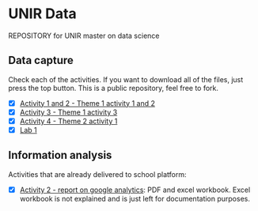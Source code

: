 # UNIR Data
REPOSITORY for UNIR master on data science

## Data capture

Check each of the activities. If you want to download all of the files, just press the top button. This is a public repository, feel free to fork.

- [x] [Activity 1 and 2 - Theme 1 activity 1 and 2](https://github.com/joekreatera/unir_master_data_science/tree/master/datacaptureclass/activity1_data_transformation)
- [x] [Activity 3 - Theme 1 activity 3](https://github.com/joekreatera/unir_master_data_science/blob/master/datacaptureclass/activity3_source_categorization/categorizedDatasets.csv)
- [x] [Activity 4 - Theme 2 activity 1](https://github.com/joekreatera/unir_master_data_science/blob/master/datacaptureclass/activity4_mongdb_design_patterns_theme_2_act_1/designPatterns.md#ejercicio--patrones-de-dise%C3%B1o)
- [x] [Lab 1](https://github.com/joekreatera/unir_master_data_science/blob/master/datacaptureclass/lab1)

## Information analysis

Activities that are already delivered to school platform:

- [x] [Activity 2 - report on google analytics](https://github.com/joekreatera/unir_master_data_science/tree/master/informationanalysis/theme2): PDF and excel workbook. Excel workbook is not explained and is just left for documentation purposes.
